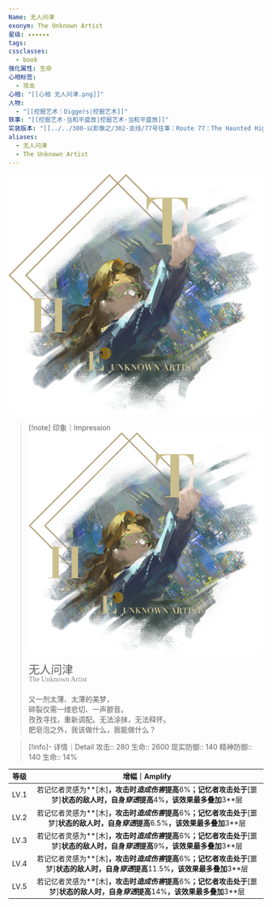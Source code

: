 ```yaml
---
Name: 无人问津
exonym: The Unknown Artist
星级: ✦✦✦✦✦✦
tags: 
cssclasses:
  - book
强化属性: 生命
心相标签:
  - 攻击
心相: "[[心相 无人问津.png]]"
人物:
  - "[[挖掘艺术｜Diggers|挖掘艺术]]"
轶事: "[[挖掘艺术·当和平盛放|挖掘艺术·当和平盛放]]"
实装版本: "[[../../300-以影像之/302-支线/77号往事｜Route 77：The Haunted Highway|2.1｜77号往事]]"
aliases:
  - 无人问津
  - The Unknown Artist
---
```

![cover](assets/无人问津｜The%20Unknown%20Artist.assets/心相%20无人问津.png)

> [!note] 印象｜Impression
> ![心相 无人问津|inlL|300](assets/无人问津｜The%20Unknown%20Artist.assets/心相%20无人问津.png)
> <p style="font-family: '家族宋', sans-serif; font-size: 22px; line-height: 0.75; text-indent: 0;">无人问津<br><span style="font-family: serif; font-size: 14px; color: #888888;">The Unknown Artist</span></p>
> 
> 又一剂太薄、太薄的美梦，  
> 碎裂仅需一缕悲切、一声颤音。  
> 孜孜寻找，重新调配。无法涂抹，无法释怀。  
> 肥皂泡之外，我该做什么，我能做什么？

> [!info]- 详情｜Detail
> 攻击:: 280
> 生命:: 2600
> 现实防御:: 140
> 精神防御:: 140
> 生命:: 14%

|  等级  |                                     增幅｜Amplify                                     |
| :--: | :--------------------------------------------------------------------------------: |
| LV.1 |  若记忆者灵感为**[木]**，攻击时*造成伤害*提高**6%**；记忆者攻击处于**[噩梦]**状态的敌人时，自身*穿透*提高**4%**，该效果最多叠加**3**层   |
| LV.2 | 若记忆者灵感为**[木]**，攻击时*造成伤害*提高**6%**；记忆者攻击处于**[噩梦]**状态的敌人时，自身*穿透*提高**6.5%**，该效果最多叠加**3**层  |
| LV.3 |  若记忆者灵感为**[木]**，攻击时*造成伤害*提高**6%**；记忆者攻击处于**[噩梦]**状态的敌人时，自身*穿透*提高**9%**，该效果最多叠加**3**层   |
| LV.4 | 若记忆者灵感为**[木]**，攻击时*造成伤害*提高**6%**；记忆者攻击处于**[噩梦]**状态的敌人时，自身*穿透*提高**11.5%**，该效果最多叠加**3**层 |
| LV.5 |  若记忆者灵感为**[木]**，攻击时*造成伤害*提高**6%**；记忆者攻击处于**[噩梦]**状态的敌人时，自身*穿透*提高**14%**，该效果最多叠加**3**层  |
